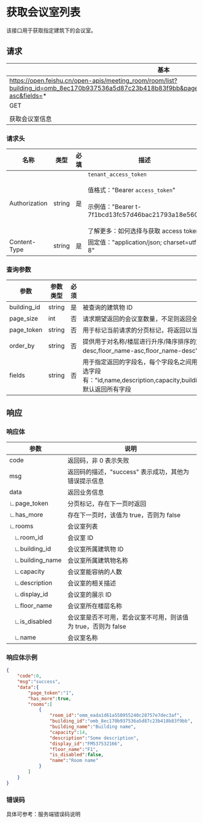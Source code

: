 # 获取会议室列表

该接口用于获取指定建筑下的会议室。

## 请求
| 基本 |  |
| --- | --- |
| https://open.feishu.cn/open-apis/meeting_room/room/list?building_id=omb_8ec170b937536a5d87c23b418b83f9bb&page_size=1&page_token=0&order_by=name-asc&fields=* |
| GET |
|  |
| 获取会议室信息 |


### 请求头
| 名称 | 类型 | 必填 | 描述 |
| --- | --- | --- | --- |
| Authorization | string | 是 | `tenant_access_token`<br> <br>值格式："Bearer `access_token`"<br><br>示例值："Bearer t-7f1bcd13fc57d46bac21793a18e560"<br> <br> 了解更多：如何选择与获取 access token |
| Content-Type | string | 是 | 固定值："application/json; charset=utf-8" |



### 查询参数

| **参数**    | **参数类型** | **必须** | **说明**                                                     |
| ----------- | ------------ | -------- | ------------------------------------------------------------ |
| building_id | string       | 是       | 被查询的建筑物 ID                                            |
| page_size   | int          | 否       | 请求期望返回的会议室数量，不足则返回全部，该值默认为 100，最大为 1000 |
| page_token  | string       | 否       | 用于标记当前请求的分页标记，将返回以当前分页标记开始，往后 page_size 个元素 |
| order_by    | string       | 否       | 提供用于对名称/楼层进行升序/降序排序的方式查询，可选项有："name-asc,name-desc,floor_name-asc,floor_name-desc"，传入其他字符串不做处理，默认无序 |
| fields      | string       | 否       | 用于指定返回的字段名，每个字段名之间用逗号 "," 分隔，如：“id,name”，"*" 表示返回全部字段，可选字段有："id,name,description,capacity,building_id,building_name,floor_name,is_disabled,display_id"，默认返回所有字段 |

## 响应

### 响应体

| **参数**       | **说明**                                                     |
| -------------- | ------------------------------------------------------------ |
| code           | 返回码，非 0 表示失败                                        |
| msg            | 返回码的描述，"success" 表示成功，其他为错误提示信息         |
| data           | 返回业务信息                                                 |
| ∟page_token    | 分页标记，存在下一页时返回                                   |
| ∟has_more      | 存在下一页时，该值为 true，否则为 false                      |
| ∟rooms         | 会议室列表                                                   |
| &nbsp;&nbsp;&nbsp;∟room_id       | 会议室 ID                                                    |
| &nbsp;&nbsp;&nbsp;∟building_id   | 会议室所属建筑物 ID                                          |
| &nbsp;&nbsp;&nbsp;∟building_name | 会议室所属建筑物名称                                         |
| &nbsp;&nbsp;&nbsp;∟capacity      | 会议室能容纳的人数                                           |
| &nbsp;&nbsp;&nbsp;∟description   | 会议室的相关描述                                             |
| &nbsp;&nbsp;&nbsp;∟display_id    | 会议室的展示 ID                                              |
| &nbsp;&nbsp;&nbsp;∟floor_name    | 会议室所在楼层名称                                           |
| &nbsp;&nbsp;&nbsp;∟is_disabled   | 会议室是否不可用，若会议室不可用，则该值为 true，否则为 false |
| &nbsp;&nbsp;&nbsp;∟name          | 会议室名称                                                   |

### 响应体示例

```json
{
    "code":0,
    "msg":"success",
    "data":{
        "page_token":"1",
        "has_more":true,
        "rooms":[
            {
                "room_id":"omm_eada1d61a550955240c28757e7dec3af",
                "building_id":"omb_8ec170b937536a5d87c23b418b83f9bb",
                "building_name":"Building name",
                "capacity":14,
                "description":"Some description",
                "display_id":"FM537532166",
                "floor_name":"F1",
                "is_disabled":false,
                "name":"Room name"
            }
        ]
    }
}
```

### 错误码

具体可参考：服务端错误码说明
